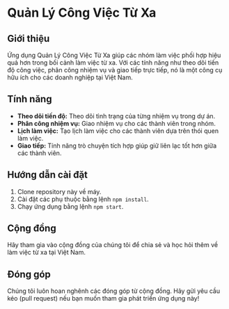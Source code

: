 # Quản Lý Công Việc Từ Xa

## Giới thiệu
Ứng dụng Quản Lý Công Việc Từ Xa giúp các nhóm làm việc phối hợp hiệu quả hơn trong bối cảnh làm việc từ xa. Với các tính năng như theo dõi tiến độ công việc, phân công nhiệm vụ và giao tiếp trực tiếp, nó là một công cụ hữu ích cho các doanh nghiệp tại Việt Nam.

## Tính năng
- **Theo dõi tiến độ:** Theo dõi tình trạng của từng nhiệm vụ trong dự án.
- **Phân công nhiệm vụ:** Giao nhiệm vụ cho các thành viên trong nhóm.
- **Lịch làm việc:** Tạo lịch làm việc cho các thành viên dựa trên thói quen làm việc.
- **Giao tiếp:** Tính năng trò chuyện tích hợp giúp giữ liên lạc tốt hơn giữa các thành viên.

## Hướng dẫn cài đặt
1. Clone repository này về máy.
2. Cài đặt các phụ thuộc bằng lệnh `npm install`.
3. Chạy ứng dụng bằng lệnh `npm start`.

## Cộng đồng
Hãy tham gia vào cộng đồng của chúng tôi để chia sẻ và học hỏi thêm về làm việc từ xa tại Việt Nam.

## Đóng góp
Chúng tôi luôn hoan nghênh các đóng góp từ cộng đồng. Hãy gửi yêu cầu kéo (pull request) nếu bạn muốn tham gia phát triển ứng dụng này!